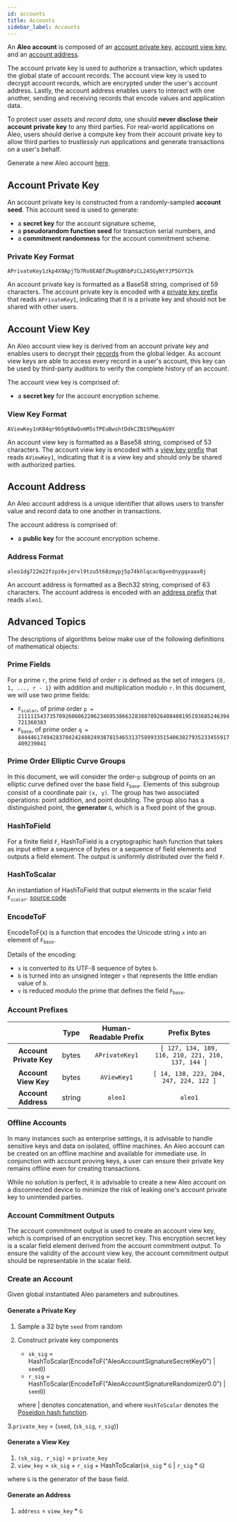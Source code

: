 ```yaml
---
id: accounts
title: Accounts
sidebar_label: Accounts
---
```


An **Aleo account** is composed of an [account private key](#account-private-key), [account view key](#account-view-key),
and an [account address](#account-address).

The account private key is used to authorize a transaction, which updates the global state of account records. The account
view key is used to decrypt account records, which are encrypted under the user's account address. Lastly, the account
address enables users to interact with one another, sending and receiving records that encode values and application data.

To protect user *assets* and *record data*, one should **never disclose their account private key** to any
third parties. For real-world applications on Aleo, users should derive a compute key from their account private key to
allow third parties to *trustlessly* run applications and generate transactions on a user's behalf.

Generate a new Aleo account [here](https://provable.tools).

## Account Private Key

An account private key is constructed from a randomly-sampled **account seed**. This account seed is used to generate:
- a **secret key** for the account signature scheme,
- a **pseudorandom function seed** for transaction serial numbers, and
- a **commitment randomness** for the account commitment scheme.

### Private Key Format

```
APrivateKey1zkp4X9ApjTb7Rv8EABfZRugXBhbPzCL245GyNtYJP5GYY2k
```

An account private key is formatted as a Base58 string, comprised of 59 characters.
The account private key is encoded with a [private key prefix](#account-prefixes) that reads `APrivateKey1`, indicating
that it is a private key and should not be shared with other users.

## Account View Key

An Aleo account view key is derived from an account private key and enables users to decrypt their
[records](02_records.md) from the global ledger.
As account view keys are able to access every record in a user's account, this key can be used by
third-party auditors to verify the complete history of an account.

The account view key is comprised of:
- a **secret key** for the account encryption scheme.

### View Key Format

```
AViewKey1nKB4qr9b5gK8wQvmM5sTPEuBwshtDdkCZB1SPWppAG9Y
```

An account view key is formatted as a Base58 string, comprised of 53 characters.
The account view key is encoded with a [view key prefix](#account-prefixes) that reads `AViewKey1`, indicating
that it is a view key and should only be shared with authorized parties.

## Account Address

An Aleo account address is a unique identifier that allows users to transfer value and record data to one another in transactions.

The account address is comprised of:
- a **public key** for the account encryption scheme.

### Address Format

```
aleo1dg722m22fzpz6xjdrvl9tzu5t68zmypj5p74khlqcac0gvednygqxaax0j
```

An account address is formatted as a Bech32 string, comprised of 63 characters.
The account address is encoded with an [address prefix](#account-prefixes) that reads `aleo1`.

## Advanced Topics

The descriptions of algorithms below make use of the following definitions of mathematical objects:

### Prime Fields

For a prime `r`, the prime field of order `r` is defined as the set of integers `{0, 1, ..., r - 1}` with addition and multiplication modulo `r`.
In this document, we will use two prime fields:
* <code>F<sub>scalar</sub></code>, of prime order `p = 2111115437357092606062206234695386632838870926408408195193685246394721360383`
* <code>F<sub>base</sub></code>, of prime order `q = 8444461749428370424248824938781546531375899335154063827935233455917409239041`

### Prime Order Elliptic Curve Groups

In this document, we will consider the order-`p` subgroup of points on an elliptic curve defined over the base field
<code>F<sub>base</sub></code>. Elements of this subgroup consist of a coordinate pair `(x, y)`. The group has two
associated operations: point addition, and point doubling. The group also has a distinguished point, the **generator** `G`,
which is a fixed point of the group.

### HashToField

For a finite field `F`, HashToField is a cryptographic hash function that takes as input either a sequence of bytes or 
a sequence of field elements and outputs a field element. The output is uniformly distributed over the field `F`.

### HashToScalar

An instantiation of HashToField that output elements in the scalar field <code>F<sub>scalar</sub></code>.
[source code](https://github.com/AleoNet/snarkVM/blob/mainnet/console/algorithms/src/poseidon/hash_to_scalar.rs#L24)

### EncodeToF

EncodeToF(x) is a function that encodes the Unicode string `x` into an element of <code>F<sub>base</sub></code>.

Details of the encoding:
- `x` is converted to its UTF-8 sequence of bytes `b`.
- `b` is turned into an unsigned integer `v` that represents the little endian value of `b`.
- `v` is reduced modulo the prime that defines the field <code>F<sub>base</sub></code>.

### Account Prefixes

|                         |  Type  | Human-Readable Prefix |                    Prefix Bytes                    |
|:-----------------------:|:------:|:---------------------:|:--------------------------------------------------:|
| **Account Private Key** | bytes  | `APrivateKey1`        | `[ 127, 134, 189, 116, 210, 221, 210, 137, 144 ]`  |
| **Account View Key**    | bytes  | `AViewKey1`           | `[ 14, 138, 223, 204, 247, 224, 122 ]`             |
| **Account Address**     | string | `aleo1`               | `aleo1`                                            |

### Offline Accounts

In many instances such as enterprise settings, it is advisable to handle sensitive keys and data on isolated, offline machines.
An Aleo account can be created on an offline machine and available for immediate use. In conjunction with account proving keys,
a user can ensure their private key remains offline even for creating transactions.

While no solution is perfect, it is advisable to create a new Aleo account on a disconnected device to minimize the risk of
leaking one's account private key to unintended parties.

### Account Commitment Outputs

The account commitment output is used to create an account view key, which is comprised of an encryption secret key.
This encryption secret key is a scalar field element derived from the account commitment output. To ensure the validity
of the account view key, the account commitment output should be representable in the scalar field.

### Create an Account

Given global instantiated Aleo parameters and subroutines.

#### Generate a Private Key

1. Sample a 32 byte `seed` from random

2. Construct private key components
    - `sk_sig` = HashToScalar(EncodeToF("AleoAccountSignatureSecretKey0") | `seed`))
    - `r_sig` = HashToScalar(EncodeToF("AleoAccountSignatureRandomizer0.0") | `seed`))

    where | denotes concatenation,
    and where `HashToScalar` denotes the [Poseidon hash function](https://eprint.iacr.org/2019/458.pdf).

3.`private_key` = (`seed`, (`sk_sig`, `r_sig`))

#### Generate a View Key
1. `(sk_sig, r_sig)` = `private_key`
2. `view_key` = `sk_sig` + `r_sig` + HashToScalar(`sk_sig` * `G` | `r_sig` * `G`)

where `G` is the generator of the base field.

#### Generate an Address

1. `address` = `view_key` * `G`
